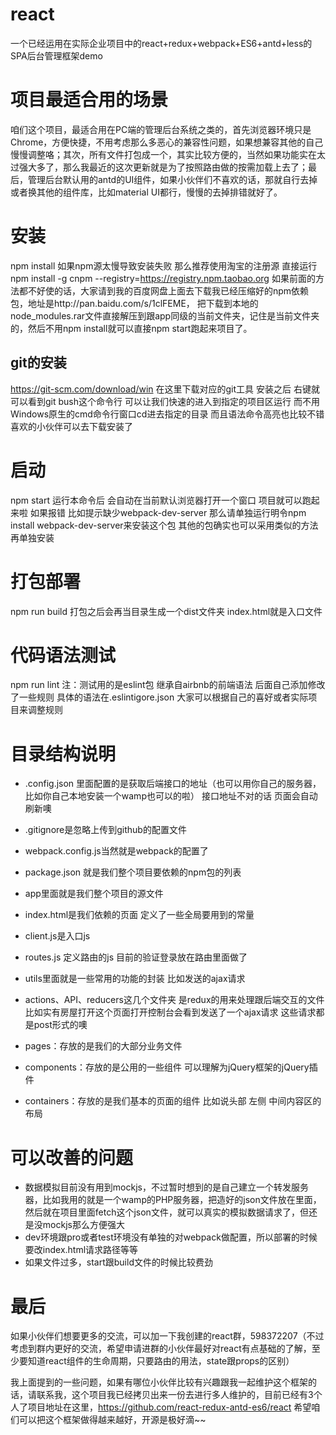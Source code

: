 # react
一个已经运用在实际企业项目中的react+redux+webpack+ES6+antd+less的SPA后台管理框架demo

# 项目最适合用的场景
咱们这个项目，最适合用在PC端的管理后台系统之类的，首先浏览器环境只是Chrome，方便快捷，不用考虑那么多恶心的兼容性问题，如果想兼容其他的自己慢慢调整咯；其次，所有文件打包成一个，其实比较方便的，当然如果功能实在太过强大多了，那么我最近的这次更新就是为了按照路由做的按需加载上去了；最后，管理后台默认用的antd的UI组件，如果小伙伴们不喜欢的话，那就自行去掉或者换其他的组件库，比如material UI都行，慢慢的去掉排错就好了。

# 安装
npm install
如果npm源太慢导致安装失败  那么推荐使用淘宝的注册源 直接运行 npm install -g cnpm --registry=https://registry.npm.taobao.org 如果前面的方法都不好使的话，大家请到我的百度网盘上面去下载我已经压缩好的npm依赖包，地址是http://pan.baidu.com/s/1clFEME，
把下载到本地的node_modules.rar文件直接解压到跟app同级的当前文件夹，记住是当前文件夹的，然后不用npm install就可以直接npm start跑起来项目了。

## git的安装
https://git-scm.com/download/win  在这里下载对应的git工具  安装之后  右键就可以看到git bush这个命令行  可以让我们快速的进入到指定的项目区运行  而不用Windows原生的cmd命令行窗口cd进去指定的目录 而且语法命令高亮也比较不错  喜欢的小伙伴可以去下载安装了

# 启动
npm  start
运行本命令后  会自动在当前默认浏览器打开一个窗口  项目就可以跑起来啦
如果报错  比如提示缺少webpack-dev-server   那么请单独运行明令npm install webpack-dev-server来安装这个包 其他的包确实也可以采用类似的方法再单独安装

# 打包部署
npm run build
打包之后会再当目录生成一个dist文件夹  index.html就是入口文件 

# 代码语法测试
npm run lint
注：测试用的是eslint包  继承自airbnb的前端语法  后面自己添加修改了一些规则
具体的语法在.eslintigore.json  大家可以根据自己的喜好或者实际项目来调整规则


# 目录结构说明
+ .config.json  里面配置的是获取后端接口的地址（也可以用你自己的服务器，比如你自己本地安装一个wamp也可以的啦）  接口地址不对的话   页面会自动刷新噢
+ .gitignore是忽略上传到github的配置文件
+ webpack.config.js当然就是webpack的配置了  
+ package.json  就是我们整个项目要依赖的npm包的列表
+ app里面就是我们整个项目的源文件  
+ index.html是我们依赖的页面  定义了一些全局要用到的常量
+ client.js是入口js  
+ routes.js  定义路由的js  目前的验证登录放在路由里面做了 
+ utils里面就是一些常用的功能的封装  比如发送的ajax请求
+ actions、API、reducers这几个文件夹  是redux的用来处理跟后端交互的文件 比如实有房屋打开这个页面打开控制台会看到发送了一个ajax请求  这些请求都是post形式的噢

+ pages：存放的是我们的大部分业务文件
+ components：存放的是公用的一些组件  可以理解为jQuery框架的jQuery插件
+ containers：存放的是我们基本的页面的组件  比如说头部 左侧 中间内容区的布局 


# 可以改善的问题
+ 数据模拟目前没有用到mockjs，不过暂时想到的是自己建立一个转发服务器，比如我用的就是一个wamp的PHP服务器，把造好的json文件放在里面，然后就在项目里面fetch这个json文件，就可以真实的模拟数据请求了，但还是没mockjs那么方便强大
+ dev环境跟pro或者test环境没有单独的对webpack做配置，所以部署的时候要改index.html请求路径等等
+ 如果文件过多，start跟build文件的时候比较费劲


# 最后
如果小伙伴们想要更多的交流，可以加一下我创建的react群，598372207（不过考虑到群内更好的交流，希望申请进群的小伙伴最好对react有点基础的了解，至少要知道react组件的生命周期，只要路由的用法，state跟props的区别）

我上面提到的一些问题，如果有哪位小伙伴比较有兴趣跟我一起维护这个框架的话，请联系我，这个项目我已经拷贝出来一份去进行多人维护的，目前已经有3个人了项目地址在这里，https://github.com/react-redux-antd-es6/react  希望咱们可以把这个框架做得越来越好，开源是极好滴~~